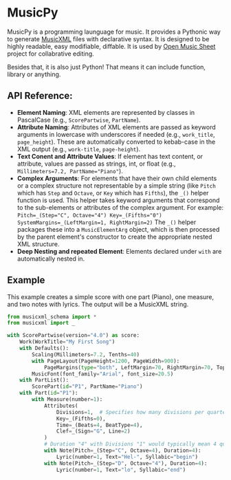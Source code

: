 # MusicPy

MusicPy is a programming launguage for music. It provides a Pythonic way to generate [MusicXML](https://www.w3.org/2021/06/musicxml40/tutorial/introduction/) files with declarative syntax. 
It is designed to be highly readable, easy modifiable, diffable. It is used by [Open Music Sheet](https://github.com/yufanyufan/open_music_sheet) project for collabrative editing.

Besides that, it is also just Python! That means it can include function, library or anything.

## API Reference:

* **Element Naming**: XML elements are represented by classes in PascalCase (e.g., `ScorePartwise`, `PartName`).
* **Attribute Naming**: Attributes of XML elements are passed as keyword arguments in lowercase with underscores if needed (e.g., `work_title`, `page_height`). These are automatically converted to kebab-case in the XML output (e.g., `work-title`, `page-height`).
* **Text Conent and Attribute Values**: If element has text content, or attribute, values are passed as strings, int, or float (e.g., `Millimeters=7.2, PartName="Piano"`).
* **Complex Arguments**: For elements that have their own child elements or a complex structure not representable by a simple string (like `Pitch` which has `Step` and `Octave`, or `Key` which has `Fifths`), the `_()` helper function is used. This helper takes keyword arguments that correspond to the sub-elements or attributes of the complex argument. For example: `Pitch=_(Step="C", Octave="4") Key=_(Fifths="0") SystemMargins=_(LeftMargin=1, RightMargin=2)` The `_()` helper packages these into a `MusicElementArg` object, which is then processed by the parent element's constructor to create the appropriate nested XML structure.
* **Deep Nesting and repeated Element**: Elements declared under `with` are automatically nested in.


## Example

This example creates a simple score with one part (Piano), one measure, and two notes with lyrics. The output will be a MusicXML string.

```python
from musicxml_schema import *
from musicxml import _

with ScorePartwise(version="4.0") as score:
    Work(WorkTitle="My First Song")
    with Defaults():
        Scaling(Millimeters=7.2, Tenths=40)
        with PageLayout(PageHeight=1200, PageWidth=900):
            PageMargins(type="both", LeftMargin=70, RightMargin=70, TopMargin=70, BottomMargin=70)
        MusicFont(font_family="Arial", font_size=20.5)
    with PartList():
        ScorePart(id="P1", PartName="Piano")
    with Part(id="P1"):
        with Measure(number=1):
            Attributes(
                Divisions=1,  # Specifies how many divisions per quarter note, affects Duration
                Key=_(Fifths=0),
                Time=_(Beats=4, BeatType=4),
                Clef=_(Sign="G", Line=2)
            )
            # Duration "4" with Divisions "1" would typically mean 4 quarter-note durations
            with Note(Pitch=_(Step="C", Octave=4), Duration=4):
                Lyric(number=1, Text="Hel-", Syllabic="begin")
            with Note(Pitch=_(Step="D", Octave="4"), Duration=4):
                Lyric(number=1, Text="lo", Syllabic="end")
```
